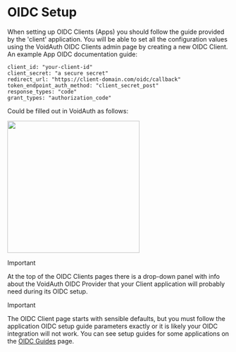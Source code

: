 # OIDC Setup

When setting up OIDC Clients (Apps) you should follow the guide provided by the 'client' application. You will be able to set all the configuration values using the VoidAuth OIDC Clients admin page by creating a new OIDC Client. An example App OIDC documentation guide:

```
client_id: "your-client-id"
client_secret: "a secure secret"
redirect_url: "https://client-domain.com/oidc/callback"
token_endpoint_auth_method: "client_secret_post"
response_types: "code"
grant_types: "authorization_code"
```

Could be filled out in VoidAuth as follows:

<img src="/public/screenshots/oidc_client.png" width="300">

> [!IMPORTANT]
> At the top of the OIDC Clients pages there is a drop-down panel with info about the VoidAuth OIDC Provider that your Client application will probably need during its OIDC setup.

> [!IMPORTANT]
> The OIDC Client page starts with sensible defaults, but you must follow the application OIDC setup guide parameters exactly or it is likely your OIDC integration will not work. You can see setup guides for some applications on the [OIDC Guides](OIDC-Guides.md) page.